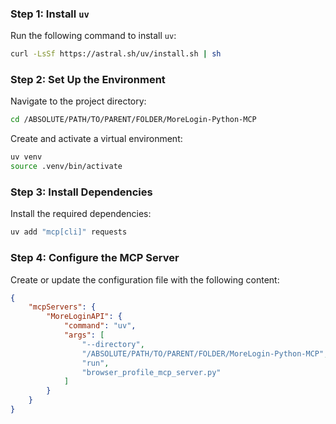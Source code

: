 ### Step 1: Install `uv`

Run the following command to install `uv`:

```bash
curl -LsSf https://astral.sh/uv/install.sh | sh
```

### Step 2: Set Up the Environment

Navigate to the project directory:

```bash
cd /ABSOLUTE/PATH/TO/PARENT/FOLDER/MoreLogin-Python-MCP
```

Create and activate a virtual environment:

```bash
uv venv
source .venv/bin/activate
```

### Step 3: Install Dependencies

Install the required dependencies:

```bash
uv add "mcp[cli]" requests
```

### Step 4: Configure the MCP Server

Create or update the configuration file with the following content:

```json
{
    "mcpServers": {
        "MoreLoginAPI": {
            "command": "uv",
            "args": [
                "--directory",
                "/ABSOLUTE/PATH/TO/PARENT/FOLDER/MoreLogin-Python-MCP",
                "run",
                "browser_profile_mcp_server.py"
            ]
        }
    }
}
```